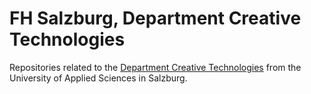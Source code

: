 # FH Salzburg, Department Creative Technologies

Repositories related to the [Department Creative Technologies](https://www.fh-salzburg.ac.at/studium/ct) from the University of Applied Sciences in Salzburg.
